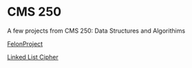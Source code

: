 # CMS 250

A few projects from CMS 250: Data Structures and Algorithims

[FelonProject](./FelonProject)

[Linked List Cipher](./LinkedListCipher)